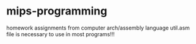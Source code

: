 # mips-programming
homework assignments from computer arch/assembly language
util.asm file is necessary to use in most programs!!!

